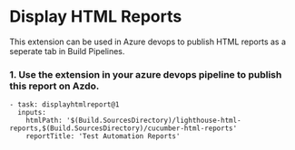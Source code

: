 # Display HTML Reports

This extension can be used in Azure devops to publish HTML reports as a seperate tab in Build Pipelines. 

### 1. Use the extension in your azure devops pipeline to publish this report on Azdo.

```
- task: displayhtmlreport@1
  inputs:
    htmlPath: '$(Build.SourcesDirectory)/lighthouse-html-reports,$(Build.SourcesDirectory)/cucumber-html-reports'
    reportTitle: 'Test Automation Reports'
```